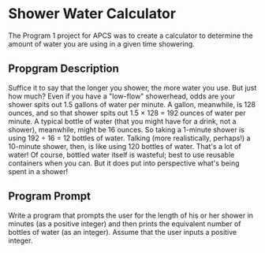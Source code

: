 # Shower Water Calculator
The Program 1 project for APCS  was to create a calculator to determine the amount of water you are using in a given time showering. 

## Propgram Description
Suffice it to say that the longer you shower, the more water you use. But just how much? Even if you have a "low-flow" showerhead, odds are your shower spits out 1.5 gallons of water per minute. A gallon, meanwhile, is 128 ounces, and so that shower spits out 1.5 × 128 = 192 ounces of water per minute. A typical bottle of water (that you might have for a drink, not a shower), meanwhile, might be 16 ounces. So taking a 1-minute shower is using 192 ÷ 16 = 12 bottles of water. Talking (more realistically, perhaps!) a 10-minute shower, then, is like using 120 bottles of water. That's a lot of water! Of course, bottled water itself is wasteful; best to use reusable containers when you can. But it does put into perspective what's being spent in a
shower!

## Program Prompt
Write a program that prompts the user for the length of his or her shower in minutes (as a positive integer) and then prints the equivalent number of bottles of water (as an integer).
Assume that the user inputs a positive integer.
